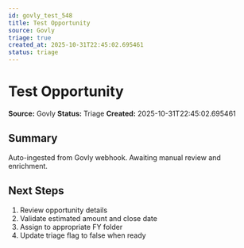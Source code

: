 ```yaml
---
id: govly_test_548
title: Test Opportunity
source: Govly
triage: true
created_at: 2025-10-31T22:45:02.695461
status: triage
---
```


# Test Opportunity

**Source:** Govly
**Status:** Triage
**Created:** 2025-10-31T22:45:02.695461

## Summary

Auto-ingested from Govly webhook. Awaiting manual review and enrichment.

## Next Steps

1. Review opportunity details
2. Validate estimated amount and close date
3. Assign to appropriate FY folder
4. Update triage flag to false when ready
